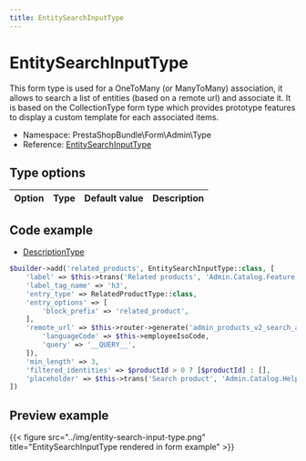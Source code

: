 ```yaml
---
title: EntitySearchInputType
---
```


# EntitySearchInputType

This form type is used for a OneToMany (or ManyToMany) association, it allows to search a list of entities (based on a remote url) and associate it. It is based on the CollectionType form type which provides prototype features to display a custom template for each associated items.

- Namespace: PrestaShopBundle\Form\Admin\Type
- Reference: [EntitySearchInputType](https://github.com/PrestaShop/PrestaShop/blob/8.0.x/src/PrestaShopBundle/Form/Admin/Type/EntitySearchInputType.php)

## Type options

| Option       | Type   | Default value                     | Description                                                                               |
| :----------- | :----- | :-------------------------------- | :---------------------------------------------------------------------------------------- |

## Code example

- [DescriptionType](https://github.com/PrestaShop/PrestaShop/blob/8.0.x/src/PrestaShopBundle/Form/Admin/Sell/Product/Description/DescriptionType.php#L144-L158)

```php
$builder->add('related_products', EntitySearchInputType::class, [
    'label' => $this->trans('Related products', 'Admin.Catalog.Feature'),
    'label_tag_name' => 'h3',
    'entry_type' => RelatedProductType::class,
    'entry_options' => [
        'block_prefix' => 'related_product',
    ],
    'remote_url' => $this->router->generate('admin_products_v2_search_associations', [
        'languageCode' => $this->employeeIsoCode,
        'query' => '__QUERY__',
    ]),
    'min_length' => 3,
    'filtered_identities' => $productId > 0 ? [$productId] : [],
    'placeholder' => $this->trans('Search product', 'Admin.Catalog.Help'),
])
```

## Preview example

{{< figure src="../img/entity-search-input-type.png" title="EntitySearchInputType rendered in form example" >}}
